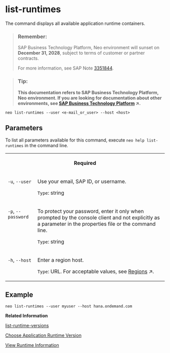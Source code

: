 <!-- loio49bb2011da2b439d87a382ed923f5d8c -->

# list-runtimes

The command displays all available application runtime containers.



> ### Remember:  
> SAP Business Technology Platform, Neo environment will sunset on **December 31, 2028**, subject to terms of customer or partner contracts.
> 
> For more information, see SAP Note [3351844](https://launchpad.support.sap.com/#/notes/3351844).

> ### Tip:  
> **This documentation refers to SAP Business Technology Platform, Neo environment. If you are looking for documentation about other environments, see [SAP Business Technology Platform](https://help.sap.com/viewer/65de2977205c403bbc107264b8eccf4b/Cloud/en-US/6a2c1ab5a31b4ed9a2ce17a5329e1dd8.html "SAP Business Technology Platform (SAP BTP) is an integrated offering comprised of four technology portfolios: database and data management, application development and integration, analytics, and intelligent technologies. The platform offers users the ability to turn data into business value, compose end-to-end business processes, and build and extend SAP applications quickly.") :arrow_upper_right:.**



```
neo list-runtimes --user <e-mail_or_user> --host <host>
```



## Parameters

To list all parameters available for this command, execute `neo help list-runtimes` in the command line.


<table>
<tr>
<th valign="top" colspan="2">

Required



</th>
</tr>
<tr>
<td valign="top">

`-u`, `--user`



</td>
<td valign="top">

Use your email, SAP ID, or username.

`Type`: string



</td>
</tr>
<tr>
<td valign="top">

`-p`, `--password`



</td>
<td valign="top">

To protect your password, enter it only when prompted by the console client and not explicitly as a parameter in the properties file or the command line.

`Type`: string



</td>
</tr>
<tr>
<td valign="top">

`-h`, `--host`



</td>
<td valign="top">

Enter a region host.

`Type`: URL. For acceptable values, see [Regions](https://help.sap.com/viewer/65de2977205c403bbc107264b8eccf4b/Cloud/en-US/350356d1dc314d3199dca15bd2ab9b0e.html "You can deploy applications in different regions. Each region represents a geographical location (for example, Europe, US East) where applications, data, or services are hosted.") :arrow_upper_right:.



</td>
</tr>
</table>



## Example

```
neo list-runtimes --user myuser --host hana.ondemand.com
```

**Related Information**  


[list-runtime-versions](list-runtime-versions-20e08d3.md "The command displays the supported application runtime container versions for your SAP BTP SDK for Neo environment. Only recommended versions are shown by default. You can also list supported version for a particular runtime container.")

[Choose Application Runtime Version](choose-application-runtime-version-13afe5c.md "Applications deployed on SAP BTP are always started on the latest version of the application runtime container. This version contains all released fixes, critical patches and enhancements and is respectively the recommended option for applications. In some special cases, you can choose the version of the runtime container your application uses by specifying it with the parameter --runtime-version when deploying your application. To change this version, you need to redeploy the application without specifying this parameter.")

[View Runtime Information](view-runtime-information-343663e.md "View information about the application runtime. SAP BTP provides a set of runtimes. You can choose the application runtime during application deployment.")


